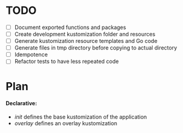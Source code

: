 # TODO
- [ ] Document exported functions and packages
- [ ] Create development kustomization folder and resources
- [ ] Generate kustomization resource templates and Go code
- [ ] Generate files in tmp directory before copying to actual directory
- [ ] Idempotence
- [ ] Refactor tests to have less repeated code

# Plan
#### Declarative:
- *init* defines the base kustomization of the application
- *overlay* defines an overlay kustomization
